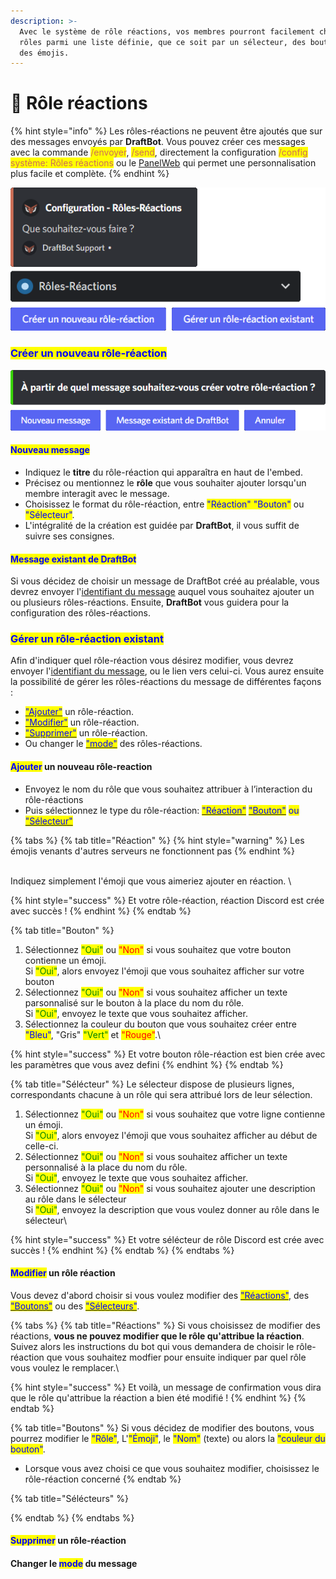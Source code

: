 ```yaml
---
description: >-
  Avec le système de rôle réactions, vos membres pourront facilement choisir des
  rôles parmi une liste définie, que ce soit par un sélecteur, des boutons, ou
  des émojis.
---
```


# 🔘 Rôle réactions

{% hint style="info" %}
Les rôles-réactions ne peuvent être ajoutés que sur des messages envoyés par **DraftBot**. Vous pouvez créer ces messages avec la commande <mark style="color: #cd6e57;">/envoyer</mark>, <mark style="color: #cd6e57;">/send</mark>, directement la configuration <mark style="color: #cd6e57;">/config système: Rôles réactions</mark> ou le [PanelWeb](https://www.draftbot.fr/dashboard) qui permet une personnalisation plus facile et complète.
{% endhint %}

![Commande /config système: Rôles-Réactions](<../../.gitbook/assets/rolereact/view.png>)

### <mark style="color:blue;">Créer un nouveau rôle-réaction</mark>

![](<../../.gitbook/assets/rolereact/question.png>)

#### <mark style="color:blue;">Nouveau message</mark>

* Indiquez le **titre** du rôle-réaction qui apparaîtra en haut de l'embed.
* Précisez ou mentionnez le **rôle** que vous souhaiter ajouter lorsqu'un membre interagit avec le message.
* Choisissez le format du rôle-réaction, entre <mark style="color:blue;">"Réaction" "Bouton"</mark> ou <mark style="color:blue;">"Sélecteur"</mark>.
* L'intégralité de la création est guidée par **DraftBot**, il vous suffit de suivre ses consignes.

#### <mark style="color:blue;">Message existant de DraftBot</mark>

Si vous décidez de choisir un message de DraftBot créé au préalable, vous devrez envoyer l'[identifiant du message](../../autres/recuperer-un-identifiant.md#message) auquel vous souhaitez ajouter un ou plusieurs rôles-réactions. Ensuite, **DraftBot** vous guidera pour la configuration des rôles-réactions.



### <mark style="color:blue;">Gérer un rôle-réaction existant</mark>

Afin d'indiquer quel rôle-réaction vous désirez modifier, vous devrez envoyer l'[identifiant du message](../../autres/recuperer-un-identifiant.md#message), ou le lien vers celui-ci. Vous aurez ensuite la possibilité de gérer les rôles-réactions du message de différentes façons :

* <mark style="color:blue;"></mark>[<mark style="color:blue;">"Ajouter"</mark>](role-reactions.md#ajouter-un-nouveau-role-reaction) un rôle-réaction.
* <mark style="color:blue;"></mark>[<mark style="color:blue;">"Modifier"</mark>](role-reactions.md#modifier-un-role-reaction) un rôle-réaction.
* <mark style="color:blue;"></mark>[<mark style="color:blue;">"Supprimer"</mark>](role-reactions.md#supprimer-un-role-reaction) un rôle-réaction.
* Ou changer le [<mark style="color:blue;">"mode"</mark>](role-reactions.md#changer-le-mode-du-message) des rôles-réactions.

#### <mark style="color:blue;">Ajouter</mark> un nouveau rôle-reaction

* Envoyez le nom du rôle que vous souhaitez attribuer à l’interaction du rôle-réactions
* Puis sélectionnez le type du rôle-réaction: [<mark style="color:blue;">"Réaction"</mark>](role-reactions.md#reaction) [<mark style="color:blue;">"Bouton"</mark>](role-reactions.md#bouton) <mark style="color:blue;">ou</mark> [<mark style="color:blue;">"Sélecteur"</mark>](role-reactions.md#selecteur)<mark style="color:blue;"></mark>

{% tabs %}
{% tab title="Réaction" %}
{% hint style="warning" %}
Les émojis venants d'autres serveurs ne fonctionnent pas
{% endhint %}

\
Indiquez simplement l'émoji que vous aimeriez ajouter en réaction. \


{% hint style="success" %}
Et votre rôle-réaction, réaction Discord est crée avec succès !
{% endhint %}
{% endtab %}

{% tab title="Bouton" %}
1. Sélectionnez <mark style="color:green;">"Oui"</mark> ou <mark style="color:red;">"Non"</mark> si vous souhaitez que votre bouton contienne un émoji. \
   Si <mark style="color:green;">"Oui"</mark>, alors envoyez l'émoji que vous souhaitez afficher sur votre bouton
2. Sélectionnez <mark style="color:green;">"Oui"</mark> ou <mark style="color:red;">"Non"</mark> si vous souhaitez afficher un texte parsonnalisé sur le bouton à la place du nom du rôle. \
   Si <mark style="color:green;">"Oui"</mark>, envoyez le texte que vous souhaitez afficher.
3. Sélectionnez la couleur du bouton que vous souhaitez créer entre <mark style="color:blue;">"Bleu"</mark>, "Gris" <mark style="color:green;">"Vert"</mark> et <mark style="color:red;">"Rouge"</mark>.\


{% hint style="success" %}
Et votre bouton rôle-réaction est bien crée avec les paramètres que vous avez defini&#x20;
{% endhint %}
{% endtab %}

{% tab title="Sélécteur" %}
Le sélecteur dispose de plusieurs lignes, correspondants chacune à un rôle qui sera attribué lors de leur sélection.

1. Sélectionnez <mark style="color:green;">"Oui"</mark> ou <mark style="color:red;">"Non"</mark> si vous souhaitez que votre ligne contienne un émoji. \
   Si <mark style="color:green;">"Oui"</mark>, alors envoyez l'émoji que vous souhaitez afficher au début de celle-ci.
2. Sélectionnez <mark style="color:green;">"Oui"</mark> ou <mark style="color:red;">"Non"</mark> si vous souhaitez afficher un texte personnalisé à la place du nom du rôle. \
   Si <mark style="color:green;">"Oui"</mark>, envoyez le texte que vous souhaitez afficher.
3. Sélectionnez <mark style="color:green;">"Oui"</mark> ou <mark style="color:red;">"Non"</mark> si vous souhaitez ajouter une description au rôle dans le sélecteur\
   Si <mark style="color:green;">"Oui"</mark>, envoyez la description que vous voulez donner au rôle dans le sélecteur\


{% hint style="success" %}
Et votre sélécteur de rôle Discord est crée avec succès !
{% endhint %}
{% endtab %}
{% endtabs %}

#### <mark style="color:blue;">Modifier</mark> un rôle réaction

Vous devez d'abord choisir si vous voulez modifier des <mark style="color:blue;"></mark> [<mark style="color:blue;">"Réactions"</mark>](role-reactions.md#emoji), des <mark style="color:blue;"></mark> [<mark style="color:blue;">"Boutons"</mark>](role-reactions.md#nom) ou des [<mark style="color:blue;">"Sélecteurs"</mark>](role-reactions.md#couleur-du-bouton).

{% tabs %}
{% tab title="Réactions" %}
Si vous choisissez de modifier des réactions, **vous ne pouvez modifier que le rôle qu'attribue la réaction**. Suivez alors les instructions du bot qui vous demandera de choisir le rôle-réaction que vous souhaitez modfier pour ensuite indiquer par quel rôle vous voulez le remplacer.\


{% hint style="success" %}
Et voilà, un message de confirmation vous dira que le rôle qu'attribue la réaction a bien été modifié !
{% endhint %}
{% endtab %}

{% tab title="Boutons" %}
Si vous décidez de modifier des boutons, vous pourrez modifier le <mark style="color:blue;">"Rôle"</mark>, L'<mark style="color:blue;">"Émoji"</mark>, le <mark style="color:blue;">"Nom"</mark> (texte) ou alors la <mark style="color:blue;">"couleur du bouton"</mark>.

* Lorsque vous avez choisi ce que vous souhaitez modifier, choisissez le rôle-réaction concerné
{% endtab %}

{% tab title="Sélécteurs" %}

{% endtab %}
{% endtabs %}

#### <mark style="color:blue;">Supprimer</mark> un rôle-réaction

#### Changer le <mark style="color:blue;">mode</mark> du message

